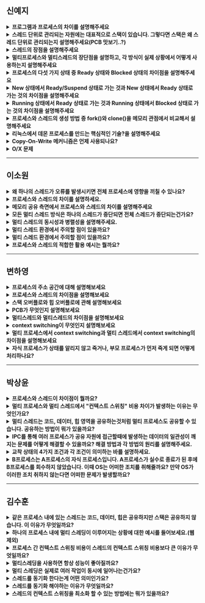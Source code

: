 ## 신예지
<details>
<summary><b>프로그램과 프로세스의 차이를 설명해주세요</b></summary>
<div markdown="1">
  하드디스크와 같은 저장 장치에 존재하는 실행 코드의 집합을 프로그램이라 하고, 프로그램이 메모리에 적재되어 실행되는 작업 단위를 프로세스라고 합니다. 프로그램과 프로세스는 메모리의 적재 유무의 차이라고 볼 수 있습니다.
</div>
</details>

<details>
<summary><b>스레드 단위로 관리되는 자원에는 대표적으로 스택이 있습니다. 그렇다면 스택은 왜 스레드 단위로 관리되는지 설명해주세요(PCB 맛보기..?)</b></summary>
<div markdown="1">
  스택은 함수 호출시 전달되는 인자, 복귀 주소값 및 함수 내에서 선언하는 변수(지역변수) 등을 저장하기 위해 사용되는 메모리 공간입니다. 스레드는 독립적으로 실행되는 작업 단위이므로 스레드마다 스택을 갖고 있어야합니다.  
</div>
</details>

<details>
<summary><b>스레드의 장점을 설명해주세요</b></summary>
<div markdown="1">
  
- 시간이 적게 소요됨 - 스레드 생성 시간, 스레드 종료 시간, 스레드 교체(switching)
- 프로세스와 자원을 공유해 커널의 간섭을 최소화 할 수 있음
- 일부 스레드의 처리가 지연되어도 다른 스레드는 작업 계속 처리 가능
</div>
</details>
    
<details>
<summary><b>멀티프로세스와 멀티스레드의 장단점을 설명하고, 각 방식이 실제 상황에서 어떻게 사용하는지 설명해주세요</b></summary>
<div markdown="1">
  
  멀티프로세스는 다른 프로세스가 메모리에 접근할 수 없기 때문에 안정성이 높다는 장점이 있지만, 메모리 사용량이 크고 context switching으로 인해 오버헤드(어떤 처리를 하기 위해 들어가는 간접적인 비용이나 시간, 메모리 등)가 발생해 성능이 저하될 수 있다는 단점이 있습니다. +) 기본적으로는 프로세스 간 자원 공유를 할 수 없어서 프로세스 간에 통신을 하기 위해서는 IPC라는 복잡한 방법을 사용해야 한다.
    
  멀티스레드는 프로세스 내에서 스레드끼리 자원을 공유하기 때문에 메모리 사용량이 적고, context switching을 할 때 시간이 적게 소요된다는 장점이 있지만, 자원을 공유하기 때문에 안정성이 낮고 하나의 스레드에 문제가 생기면 전체 프로세스가 영향을 받는다는 단점이 있습니다.
    
  멀티프로세스는 안정성이 중요하거나 프로세스 간 공유할 데이터가 적을 경우에 사용합니다. 예를 들어 웹 브라우저의 각 탭이 있습니다.
  
  멀티스레드는 빠른 실행 속도가 중요하거나 공유할 데이터가 많을 경우에 사용합니다. 예를 들어 게임, 웹 서버, 채팅 프로그램이 있습니다.

   ### **꼬리질문**
   <b>그렇다면 멀티스레드의 단점을 보완하기 위해 어떤 방법이 사용될까요?</b>
   
   멀티스레드의 단점은 결국 동기화 문제이므로 Mutex(뮤텍스), Semaphore(세마포어) 같은 동기화 기법이 사용됩니다.
</div>
</details>

<details>
<summary><b>프로세스의 다섯 가지 상태 중 Ready 상태와 Blocked 상태의 차이점을 설명해주세요</b></summary>
<div markdown="1">
  Ready 상태는 Running 상태에서 timeout과 같이 외부에 의해 자원(메모리)을 빼았겼을 때 가는 상태로 메모리를 할당하면 즉시 실행할 수 있는 상태입니다.
  
  Blocked 상태는 Running 상태에서 I/O 인터럽트와 같이 스스로 자원을 포기했을 때 가는 상태로 메모리를 할당해도 실행할 수 없는 상태입니다.
</div>
</details>
        
<details>
<summary><b>New 상태에서 Ready/Suspend 상태로 가는 것과 New 상태에서 Ready 상태로 가는 것의 차이점을 설명해주세요</b></summary>
<div markdown="1">
  New → Ready/Suspend는 프로세스가 생성되었지만 메모리가 부족하거나 정책적으로 우선순위가 낮아 바로 실행 대기 상태로 가지 못하는 경우이고, New → Ready는 프로세스가 생성되었고, 실행을 위해 메모리를 할당받을 수 있는 경우입니다.
</div>
</details>
    
<details>
<summary><b>Running 상태에서 Ready 상태로 가는 것과 Running 상태에서 Blocked 상태로 가는 것의 차이점을 설명해주세요</b></summary>
<div markdown="1">
  Running → Ready는 timeout이 됐을 경우, Running → Blocked는 스스로 CPU를 포기할 경우(ex. I/O 인터럽트)입니다.
</div>
</details>   


<details>
<summary><b>프로세스와 스레드의 생성 방법 중 fork()와 clone()을 메모리 관점에서 비교해서 설명해주세요</b></summary>
<div markdown="1">
  fork()는 부모 프로세스의 메모리 공간(코드, 데이터, 힙, 스택 등)이 그대로 복제 하지만, clone()은 stack만 분리하고 나머지 자원은 공유합니다.
</div>
</details>

<details>
<summary><b>리눅스에서 데몬 프로세스를 만드는 핵심적인 기술?을 설명해주세요</b></summary>
<div markdown="1">
  부모 프로세스로부터 fork()하여 자식 프로세스를 만들고, 부모 프로세스를 종료하여 고아 프로세스로 만듭니다. 이후 init 프로세스(PID1)이 고아 프로세스를 입양하여 관리합니다. → **init 프로세스는 모든 고아 프로세스의 부모**
</div>
</details>

<details>
<summary><b>Copy-On-Write 메커니즘은 언제 사용되나요?</b></summary>
<div markdown="1">
  fork() 과정에서 자식 프로세스가 부모 프로젝트의 메모리 공간을 복제하는데, fork() 동안에는 같은 메모리를 공유하다가 메모리의 데이터를 수정하면 그 때 복사하는 방식을 말한다.
  
  https://code-lab1.com/copy-on-write/
</div>
</details>

<details>
<summary><b>O/X 문제</b></summary>
<div markdown="1">
  
  - 프로세스의 다섯 가지 상태 중 Ready 상태와 Blocked 상태의 대기 큐는 분리돼있다.
    - O    
  - Ready/Suspend 상태에서 Blocked/Suspend 상태로 이동할 수 있다.
    - X, Blocked/Suspend 상태에서 Ready/Suspend 상태로만 이동 가능하다.
- fork() 없이 exec()만 실행할 수 있다.
    - O, exec()만 실행할 수는 있지만 현재 실행중인 프로세스는 사라짐
</div>
</details>

---

## 이소원

<details>
<summary><b>왜 하나의 스레드가 오류를 발생시키면 전체 프로세스에 영향을 끼칠 수 있나요?</b></summary>
<div markdown="1">
  스레드는 메모리를 공유하기 때문입니다.
</div>
</details>

<details>
<summary><b>프로세스와 스레드의 차이를 설명하세요.</b></summary>
<div markdown="1">
  프로세스는 메모리에 로드되어 현재 실행되고 있는 프로그램을 의미하고 독립적인 메모리를 가집니다.
  스레드는 한 개의 프로세스에 있는 동작 단위 입니다. 하나의 프로세스에서 스택을 제외한 메모리를 공유하며, 여러 개의 스레드가 동작하여 병렬처리가 가능합니다.
</div>
</details>

<details>
<summary><b>메모리 공유 측면에서 프로세스와 스레드의 차이를 설명해주세요</b></summary>
<div markdown="1">

  - 프로세스는 독립적이기 때문에 하나의 프로세스가 오류가 발생해도, 다른프로세스에 영향을 주지 않습니다.

    ex 1)
    인터넷창과 게임창을 켜놓고 플레이 할 때 게임이 에러가 나더라도 인터넷창까지 영향을 주지않습니다.

    ex 2)
    크롬으로도 예시를 들 수 있는데 크롬 브라우저는 각 탭을 별도의 프로세스로 실행하여 하나의 탭이 충돌해도 다른 탭에는 영향을 주지 않는다.
  - 스레드는 하나의 프로세스 내에서 실행되며 코드, 데이터, 힙 영역을 공유하지만 스택은 독립적으로 가집니다.
    이 때문에 경쟁 상태(Race Condition), 데드락(Deadlock), 스택 오버플로(Stack Overflow), 메모리 누수(Memory Leak)은 문제가 발생할 수 있습니다.

    따라서 동기화 문제를 해결하여 데이터 무결성 문제가 발생하지 않도록 해야합니다.
  
    - 경쟁 상태 : 여러 스레드가 동시에 공유 변수에 접근하면서 연산 결과가 꼬이는 상황
    - 데드락 : 두 개 이상의 스레드가 서로 가진 락을 기다리는 시간이 길어지는 상황
    - 메모리 누수 : 동적으로 할당된 메모리를 해제하지 않아 사용하지 않는 메모리가 반환되지 않는 현상
</div>
</details>

<details>
<summary><b>모든 멀티 스레드 방식은 하나의 스레드가 중단되면 전체 스레드가 중단되는건가요?</b></summary>
<div markdown="1">
  
  아닙니다. 이는 멀티 스레드 방식은 유저레벨 스레드의 방식에 해당됩니다. 유저레벨 스레드는 커널이 사용자 프로세스의 스레드를 인지하지 못하고 프로세스만 인지하기 때문에 하나의 스레드가 중단되면 전체 프로세스의 스레드가 중단된다는 단점이 존재합니다.
    
  +) 커널레벨 스레드는 다릅니다. 커널레벨 스레드는 커널에서 스레드 정보와 프로세스 정보를 모두 관리하기 때문에 하나의 스레드가 중단되어도 다른 스레드까지 중단되지 않고 정상적으로 작동합니다
    
</div>
</details>

<details>
<summary><b>멀티 스레드의 동시성과 병렬성을 설명해주세요.</b></summary>
<div markdown="1">
  동시성은 작업을 위해 싱글 코어에서 여러 개의 스레드가 번갈아 실행되는 것을 말합니다. 짧은 실행 시간으로 번갈아 가면서 실행하여 동시에 실행하는 것처럼 보이는 것을 말합니다.
    
  병렬형은 멀티 작업을 위해 멀티 코어에서 한 개 이상의 스레드를 포함하는 각 코어에서 동시에 실행하는 것을 말합니다.
</div>
</details>

<details>
<summary><b>멀티 스레드 환경에서 주의할 점이 있을까요?</b></summary>
<div markdown="1">
   다수의 스레드가 공유 데이터에 동시에 접근하는 경우 상호배제 또는 동기화 기법을 통해 동시성 문제 또는 교착 상태가 발생하지 않도록 주의애햐 합니다.
</div>
</details>

<details>
<summary><b>멀티 스레드 환경에서 주의할 점이 있을까요?</b></summary>
<div markdown="1">
   다수의 스레드가 공유 데이터에 동시에 접근하는 경우 상호배제 또는 동기화 기법을 통해 동시성 문제 또는 교착 상태가 발생하지 않도록 주의애햐 합니다.
</div>
</details>

<details>
<summary><b>프로세스와 스레드의 적합한 활용 예시는 뭘까요?</b></summary>
<div markdown="1">
   
  - 프로세스는 독립적 메모리 사용과 각 프로세스가 서로 접근하지 못하여 보안정을 보장합니다.
    
    - **웹 서버**: 각 클라이언트 요청을 별도의 프로세스로 처리하여 독립성을 보장하고, 하나의 요청 처리 중 오류가 발생해도 다른 요청에는 영향을 미치지 않도록 한다.
    - **운영 체제의 핵심 서비스**: 중요한 시스템 서비스나 데몬 프로세스는 독립적인 프로세스로 실행되어 안정성을 보장한다.
    - **데이터베이스 관리 시스템**: 데이터베이스 서버는 각 클라이언트 연결을 독립된 프로세스로 처리하여 안정성과 성능을 보장한다.ex) 오라클 DMBS는 각 사용자 세션을 별도의 프로세스로 처리하여 동시에 여러사용자가 DB에 접근할 수 있는 것을 돕는다고 한다.
    
  - 스레드는 문맥 교환이 상대적으로 가볍고 자원을 공유하기 때문에 빠른 통신과 데이터 교환이 가능합니다.
    
    - **GUI 애플리케이션**: 사용자 인터페이스와 백그라운드 작업을 별도의 스레드로 분리하여 사용자 응답성을 높인다.
    - **실시간 게임**: 게임 로직, 물리 엔진, 렌더링 등을 각각의 스레드로 나누어 실시간 성능을 보장한다.
    - **웹 서버의 요청 처리**: 프로세스 대신 스레드를 사용하여 각 요청을 처리하여 메모리 사용을 최적화하고 빠른 전환을 보장한다.
    
    각 장단점 → 사용 예시
    
    https://michael-cho.tistory.com/25
</div>
</details>

---

## 변하영

<details>
<summary><b>프로세스의 주소 공간에 대해 설명해보세요</b></summary>
<div markdown="1">
  프로세스의 주소 공간은 운영체제가 할당하는 논리적 메모리 공간으로, 코드, 데이터, 스택, 힙으로 나눌 수 있습니다. 스택은 지역 변수와 함수의 매개 변수가 저장되는 영역이고, 힙은 동적 메모리 할당이 일어나는 영역입니다. 데이터 영역에는 전역 변수, 정적 변수, 배열, 구조체 등이 저장됩니다. 데이터 영역은 다시 초기화 하기 전 전역 변수를 저장하는 BSS 영역과 초기화 한 전역 변수를 저장하는 데이터 영역으로 나뉩니다. 코드 영역은 기계어가 저장되어 있습니다. 
</div>
</details>

<details>
<summary><b>프로세스와 스레드의 차이점을 설명해보세요</b></summary>
<div markdown="1">
  프로세스는 실행 중인 하나의 프로그램을 의미하며 실행의 단위라고 할 수 있습니다. 반면에 스레드는 프로세스 내에서 실행되는 흐름의 단위를 의미합니다. 그래서 프로세스는 독립적인 메모리 영역을 갖지만, 스레드는 스택 영역만 독립적이고, 그 외 영역은 다른 스레드와 공유합니다. 
</div>
</details>

<details>
<summary><b>스택 오버플로와 힙 오버플로에 관해 설명해보세요</b></summary>
<div markdown="1">
  스택 오버플로우는 재귀함수가 너무 깊거나 스택 메모리를 초과할 때 발생합니다. 반면에 힙 오버플로우는 동적 메모리 할당이 너무 많아 힙 공간이 부족할 때 발생합니다. 스택 오버플로우는 프로그램이 즉시 종료되지만, 힙 오버플로우는 메모리 누수로 이어질 수 있습니다. 
</div>
</details>

<details>
<summary><b>PCB가 무엇인지 설명해보세요</b></summary>
<div markdown="1">
  PCB는 Process Control Block의 준말로, 프로세스에 대한 정보를 저장하는 구조체입니다. OS가 관리상 사용하는 정보인 스케줄링 정보,  포인터, 프로세스 상태, PID 등과 문맥 표시를 위한 PC값, 레지스터 값과 메모리 관련 정보와 파일 관련 정보가 저장되어 있습니다. 
</div>
</details>

<details>
<summary><b>멀티스레드와 멀티스레드의 차이점을 설명해보세요</b></summary>
<div markdown="1">
  멀티 프로세스는 응용 프로그램 하나를 프로세스 여러 개로 구성하는 것입니다. 반면에 멀티 스레드는 한 프로세스 안에서 여러 스레드로 작업을 처리하는 것입니다. 프로세스는 독립적인 메모리 영역을 갖기 때문에 자원 공유와 통신을 하려면 IPC를 활용해야 합니다. 스레드는 자원 공간을 공유하므로 스레드 간 통신과 자원 공유가 간단하고 프로세스 대비 context switching 비용이 적게 들지만 동기화가 필요합니다. 
</div>
</details>

<details>
<summary><b>context switching이 무엇인지 설명해보세요</b></summary>
<div markdown="1">
  CPU를 한 프로세스에서 다른 프로세스로 넘겨주는 과정을 말합니다. CPU가 다른 프로세스로 넘어갈때 CPU를 내어주는 프로세스 상태를 해당 프로세스의 PCB에 저장합니다. 그리고 새롭게 얻는 프로세스의 상태를 해당 프로세스의 PCB에서 불러옵니다. 
</div>
</details>

<details>
<summary><b>멀티 프로세스에서 context switching과 멀티 스레드에서 context switching의 차이점을 설명해보세요</b></summary>
<div markdown="1">
  멀티프로세스는 프로세스 별로 고유한 메모리 영역을 갖는 반면에 멀티스레드는 스택 영역을 제외한 메모리 영역을 공유합니다. 따라서 멀티 스레드의 경우 레지스터에 로드해야 하는 데이터 양이 적어서 context switching 오버헤드가 적게 발생합니다. 
</div>
</details>

<details>
<summary><b>자식 프로세스가 상태를 알리지 않고 죽거나, 부모 프로세스가 먼저 죽게 되면 어떻게 처리하나요?</b></summary>
<div markdown="1">
  
  자식 프로세스가 상태를 알리지 않고 죽은 경우 좀비 프로세스가 발생합니다. 이를 해결하기 위해서는 부모가 wait() 시스템콜을 호출하여 자식의 종류 상태를 회수해야 합니다. 
    
  부모 프로세스가 먼저 죽게 되면 자식 프로세스는 고아 프로세스가 됩니다. 고아 프로세스는 init(1) 프로세스가 자동으로 입양하여 관리합니다.
  
</div>
</details>

---

## 박상윤

<details>
<summary><b>프로세스와 스레드이 차이점이 뭘까요?</b></summary>
<div markdown="1">
  
  프로세스는 독립적, 스레드는 종속적
    
  - 프로세스는 독립적인 실행 단위로, OS에서 별도의 자원을 할당받아 실행됩니다.
  - 반면, 스레드는 하나의 프로세스 내에서 실행되는 흐름 단위로, 같은 프로세스 내 다른 스레드와 자원을 공유하며 실행됩니다.
    
  **컨텍스트 스위칭 비용 차이**
    
  - 프로세스 간 컨텍스트 스위칭은 PCB(Process Control Block)를 저장하고 복원해야 하므로 오버헤드가 큽니다.
  - 반면, 스레드 간 컨텍스트 스위칭은 같은 PCB를 공유하므로 비용이 상대적으로 작습니다.
    
  **메모리 공유 방식 차이**
    
  - 프로세스는 독립적인 주소 공간(코드, 데이터, 힙, 스택 포함)을 가집니다.
  - 스레드는 코드, 데이터, 힙을 공유하지만, 각 스레드마다 독립적인 스택을 가집니다.
</div>
</details>

<details>
<summary><b>멀티 프로세스와 멀티 스레드에서 "컨텍스트 스위칭" 비용 차이가 발생하는 이유는 무엇인가요?</b></summary>
<div markdown="1">
  
  - 프로세스 간 컨텍스트 스위칭 비용이 높은 이유
      - 독립적인 메모리 주소 공간을 사용하므로 페이지 테이블을 변경해야 함.
      - TLB Flush가 발생할 가능성이 있어 메모리 접근 성능이 저하될 수 있음.
      - PCB(Process Control Block) 를 저장 및 복원하는 과정이 필요하여 오버헤드가 큼.
  
  - 스레드 간 컨텍스트 스위칭 비용이 낮은 이유
      - 스레드는 같은 PCB를 공유하므로 주소 공간 변경이 필요 없음.
      - TLB Flush가 발생하지 않음 → 메모리 접근 성능이 유지됨.
  
  Process Context Switching 과정 = **커널 모드 전환** + **CPU register 상태 교체** + 가상 메모리 주소 처리(**MMU 수정** + **TLB 캐시 비우기**)
    
  Thread Context Switching 과정 = **커널 모드 전환** + **CPU register 상태 교체**
    
  - 맞추지 말라고 낸 문제 ) TLB가 무엇이고 , TLB flush는 왜 해주나요?
  
  TLB(Translation Lookaside Buffer는 CPU가 **가상 주소(Virtual Address)를 물리 주소(Physical Address)로 변환할 때 사용하는 캐시**입니다.
        
  운영체제는 **가상 메모리**를 사용하기 때문에, 프로그램이 메모리에 접근할 때 페이지 테이블(Page Table)을 통해 물리 메모리 주소를 찾아야 합니다.
        
  TLB flush는 **CPU가 프로세스를 사용하면서 TLB에 저장한 매핑 정보를 모두 지우는 과정입니다.**
        
  프로세스 컨텍스트 스위칭이 발생하면, **CPU가 실행하는 프로세스가 변경되므로 메모리 주소 공간도 변경**됩니다.
  
</div>
</details>

<details>
<summary><b>멀티 스레드는 코드, 데이터, 힙 영역을 공유하는것처럼 멀티 프로세스도 공유할 수 있습니다. 공유하는 방법이 뭐가 있을까요?</b></summary>
<div markdown="1">

  1. 공유 메모리를 사용해서 공유한다.
     - 가장 빠른 IPC 방식 중 하나로, **둘 이상의 프로세스가 동일한 물리 메모리 영역을 공유하여 데이터를 주고받습니다.**
     - 단, **동기화 문제(예: 데이터 경합)가 발생할 수 있으므로 세마포어나 뮤텍스를 사용하여 보호해야 합니다.**
  3. 소켓을 사용해서 공유한다.
  4. 세마포어를 사용해서 공유한다.
  5. 파이프를 사용해서 공유한다.
  6. 메시지 큐를 사용해서 공유한다.
</div>
</details>

<details>
<summary><b>IPC를 통해 여러 프로세스가 공유 자원에 접근할때에 발생하는 데이터의 일관성이 깨지는 문제를 어떻게 해결할 수 있을까요? 해결 방법과 각 방법의 원리를 설명해주세요.</b></summary>
<div markdown="1">
  
  1. 뮤텍스 : 락을 가진 프로세스만 공유 자원에 접근할 수 있도록 하는 락킹 매커니즘을 사용합니다.
  2. 세마포어 : 공유 자원에 접근할 수 있는 프로세스의 수를 정해 접근을 제어하는 방법입니다. 공유 자원에 접근한 프로세스가 접근을 해제하는 경우 다른 프로세스가 접근할 수 있도록 신호를 보낸다는 의미에서 이를 시그널링 매커니즘이라고 합니다. 
</div>
</details>
    
<details>
<summary><b>교착 상태의 4가지 조건과 각 조건이 의미하는 바를 설명하세요.</b></summary>
<div markdown="1">

  상호 배제 : 하나의 자원은 한 번에 하나의 프로세스만 사용 가능
    
  점유와 대기 : 자원을 점유한 프로세스가 추가 자원을 기다림
    
  비선점 : 할당된 자원을 강제로 빼앗을 수 없음
    
  환형 대기 :  프로세스가 자신의 자원을 점유하면서 앞이나 뒤에 있는 프로세스의 자원을 요구함
    
</div>
</details>

<details>
<summary><b>B프로세스는 A프로세스의 자식 프로세스입니다. A프로세스가 실수로 종료가 된 후에 B프로세스를 회수하지 않았습니다. 이때 OS는 어떠한 조치를 취해줄까요? 만약 OS가 이러한 조치 취하지 않는다면 어떠한 문제가 발생할까요?</b></summary>
<div markdown="1">

   B프로세스가 좀비 프로세스가 될 수 있기 때문에 자식 프로세스의 부모 PID를 init프로세스의 PID인 1로 변경해 줍니다. 이후 고아 프로세스가 작업이 종료되는 경우 init 프로세스가 고아 프로세스의 자원을 회수함으로 **좀비 프로세스가 되는 것을 방지**합니다.
   
   - 왜 init 프로세스를 사용할까요?
        
     프로세스는 운영체제에서 가장 먼저 실행되는 프로세스(PID 1)**이기 때문에 모든 프로세스의 최상위 부모 역할**을 한다.
        
     **운영체제가 안정적으로 프로세스를 관리할 수 있도록**, 부모가 없는 고아 프로세스를 프로세스가 대신 관리하여 **좀비 프로세스를 방지**한다.

     프로세스는 **강제 종료되지 않는 핵심 시스템 프로세스** 이므로, 모든 고아 프로세스를 안전하게 회수할 수 있다.
</div>
</details>

---

## 김수훈

<details>
<summary><b>같은 프로세스 내에 있는 스레드는 코드, 데이터, 힙은 공유하지만 스택은 공유하지 않습니다. 이 이유가 무엇일까요?</b></summary>
<div markdown="1">
  
  스택에는 함수 호출 정보, 지역 변수, 매개변수가 저장되기 때문입니다.
    
  스택을 공유하면 스레드 간 함수 실행 흐름이 꼬이고, 지역 변수가 덮어쓰기될 위험이 있기 때문에 스택을 공유하지 않습니다.
</div>
</details>

<details>
<summary><b>하나의 프로세스 내에 멀티 스레딩이 이루어지는 상황에 대한 예시를 들어보세요.(웹 제외)</b></summary>
<div markdown="1">

  게임을 실행할 때를 예시로 들 수 있습니다.
    
  하나의 게임을 실행할 때 하나의 프로세스가 실행되지만 그 속에서
    
  화면을 실시간으로 렌더링하는 스레드, 서버와 데이터를 주고 받으며 플레이어의 값을 처리해주는 스레드, 키보드, 마우스 입력을 감지하고 게임 캐릭터를 움직이는 입력 처리 스레드 등이 존재합니다.
    
</div>
</details>

<details>
<summary><b>프로세스 간 컨텍스트 스위칭 비용이 스레드의 컨텍스트 스위칭 비용보다 큰 이유가 무엇일까요?</b></summary>
<div markdown="1">
  
  프로세스 간 컨텍스트 스위칭 시에는 주소 공간 변경이 필요하고 PCB도 저장을 해야 합니다. 
    
  반면 스레드는 같은 주소 공간을 공유하여 스택과 레지스터만 변경하면 되기 때문에 전환 비용이 적습니다.
</div>
</details>

<details>
<summary><b>멀티스레딩을 사용하면 항상 성능이 좋아질까요?</b></summary>
<div markdown="1">

  항상 그런 것은 아닙니다. 
  
  CPU 코어 수보다 많은 스레드를 생성하면 각 코어에서 경합하는 스레드 수가 점점 많아지기 때문에 오버헤드가 발생해서 싱글 스레드보다도 성능이 저하될 수 있습니다.
    
</div>
</details>

<details>
<summary><b>멀티 스레딩은 실제로 여러 작업이 동시에 일어나는건가요?</b></summary>
<div markdown="1">
  아니요 그렇지 않습니다. 유저의 시선에서는 프로그램들이 동시에 실행되는 것처럼 보이지만, 실제로는 컨텍스트 스위칭이 매우 빠르게 일어나면서 부분적으로 조금씩 각자의 작업을 수행하는 것 입니다.
</div>
</details>

<details>
<summary><b>스레드를 동기화 한다는게 어떤 의미인가요?</b></summary>
<div markdown="1">
  스레드 동기화란, 여러 개의 스레드가 공유 자원에 안전하게 접근할 수 있도록 실행 순서를 조정하는 것을 의미합니다.
</div>
</details>

<details>
<summary><b>스레드를 동기화 해야하는 이유가 무엇일까요?</b></summary>
<div markdown="1">

  1. 여러 스레드가 공유 자원에 동시에 접근하면 스레드간 경쟁이 발생할 수 있습니다.
  2. 특정 스레드가 자원을 독점하는 경우가 생길 수 있습니다.

  - **<꼬리질문> 스레드 동기화 방식에 대해 아는대로 설명해보세요**
    
        1. 뮤텍스 - 한 번에 하나의 스레드만 공유 자원에 접근 가능.
        2. 세마포어 - 뮤텍스와 비슷하지만, 여러 개의 스레드가 동시에 접근 가능하도록 제한할 수 있음.
</div>
</details>

<details>
<summary><b>스레드의 컨텍스트 스위칭을 최소화 할 수 있는 방법에는 뭐가 있을까요?</b></summary>
<div markdown="1">

  1. 새로운 스레드를 매번 생성하는 대신, 미리 일정 수의 스레드를 만들어 놓고 재사용하는 스레드 풀을 사용하는 것입니다. 
  2. 코어 수에 맞는 적절한 스레드의 개수를 유지하는 것입니다.
</div>
</details>

